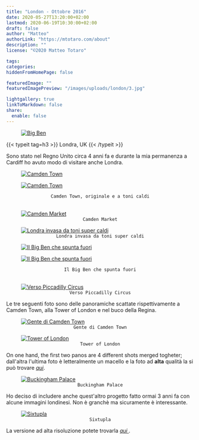 ```yaml
---
title: "London - Ottobre 2016"
date: 2020-05-27T13:20:00+02:00
lastmod: 2020-06-19T10:30:00+02:00
draft: false
author: "Matteo"
authorLink: "https://mtotaro.com/about"
description: ""
license: "©2020 Matteo Totaro"

tags:
categories:
hiddenFromHomePage: false

featuredImage: ""
featuredImagePreview: "/images/uploads/london/3.jpg"

lightgallery: true
linkToMarkdown: false
share:
  enable: false
---
```


<div class="container-fluid">
    <div class="ratio-box fade-box">
        <figure>
          <a class="lightgallery" 
                  href=/images/uploads/london/1HD.jpg
                  title="Big Ben"
                  data-thumbnail=/images/uploads/london/1.jpg
                  data-sub-html="Big Ben">
                  <img class="lazyload blur-up"
                      src=/svg/loading/normal.svg
                      data-src=/images/uploads/london/1HD.jpg
                      data-sizes=auto
                      alt="Big Ben"></a>
        </figure>
        <div class="col-md-8 col-md-push-2 no-padding-left" >
          {{< typeit tag=h3 >}} Londra, UK {{< /typeit >}}
          <p>Sono stato nel Regno Unito circa 4 anni fa e durante la mia permanenza a Cardiff ho avuto modo di visitare anche Londra.</p>
        </div>
      <div class="row">
            <div class="scroll-view">
              <div class="scroll-doc">
                <div class="scroll-item">
                  <div class="thumbnail">
                      <figure>
                        <a class="lightgallery" 
                                href=/images/uploads/london/3HD.jpg
                                title="Camden Town"
                                data-thumbnail=/images/uploads/london/3.jpg
                                data-sub-html="Camden Town">
                                <img class="lazyload blur-up"
                                    src=/svg/loading/normal.svg
                                    data-src=/images/uploads/london/3HD.jpg
                                    data-sizes=auto
                                    alt="Camden Town"></a>
                      </figure>
                  </div>
                </div>
                <div class="scroll-item">
                  <div class="thumbnail">
                      <figure>
                        <a class="lightgallery" 
                                href=/images/uploads/london/4HD.jpg
                                title="Camden Town"
                                data-thumbnail=/images/uploads/london/4.jpg
                                data-sub-html="Camden Town">
                                <img class="lazyload blur-up"
                                    src=/svg/loading/normal.svg
                                    data-src=/images/uploads/london/4HD.jpg
                                    data-sizes=auto
                                    alt="Camden Town"></a>
                      </figure>
                  </div>
                </div>
            </div>
        </div>
      </div>
      <figcaption class=image-caption style="text-align:center">
          <code>Camden Town, originale e a toni caldi</code>
      </figcaption><br>
        <figure>
          <a class="lightgallery" 
                  href=/images/uploads/london/6HD.jpg
                  title="Camden Market"
                  data-thumbnail=/images/uploads/london/6.jpg
                  data-sub-html="Camden Market">
                  <img class="lazyload blur-up"
                      src=/svg/loading/normal.svg
                      data-src=/images/uploads/london/6HD.jpg
                      data-sizes=auto
                      alt="Camden Market"></a>
              <figcaption class=image-caption style="text-align:center">
                <code>Camden Market</code>
              </figcaption>
        </figure>
        <figure>
          <a class="lightgallery" 
                  href=/images/uploads/london/7HD.jpg
                  title="Londra invasa da toni super caldi"
                  data-thumbnail=/images/uploads/london/7.jpg
                  data-sub-html="Londra invasa da toni super caldi">
                  <img class="lazyload blur-up"
                       src=/svg/loading/normal.svg
                       data-src=/images/uploads/london/7HD.jpg
                       data-sizes=auto
                       alt="Londra invasa da toni super caldi"></a>
              <figcaption class=image-caption style="text-align:center">
                <code>Londra invasa da toni super caldi</code>
              </figcaption>
          </figure>
      <div class="row">
            <div class="scroll-view">
              <div class="scroll-doc">
                <div class="scroll-item">
                  <div class="thumbnail">
                    <figure>
                      <a class="lightgallery" 
                              href=/images/uploads/london/11HD.jpg
                              title="Il Big Ben che spunta fuori"
                              data-thumbnail=/images/uploads/london/11.jpg
                              data-sub-html="Il Big Ben che spunta fuori">
                              <img class="lazyload blur-up"
                                  src=/svg/loading/normal.svg
                                  data-src=/images/uploads/london/11HD.jpg
                                  data-sizes=auto
                                  alt="Il Big Ben che spunta fuori"></a>
                    </figure>
                  </div>
                </div>
                <div class="scroll-item">
                  <div class="thumbnail">
                    <figure>
                      <a class="lightgallery" 
                              href=/images/uploads/london/8HD.jpg
                              title="Il Big Ben che spunta fuori"
                              data-thumbnail=/images/uploads/london/8.jpg
                              data-sub-html="Il Big Ben che spunta fuori">
                              <img class="lazyload blur-up"
                                  src=/svg/loading/normal.svg
                                  data-src=/images/uploads/london/8HD.jpg
                                  data-sizes=auto
                                  alt="Il Big Ben che spunta fuori"></a>
                    </figure>
                  </div>
                </div>
            </div>
        </div>
      </div>
      <figcaption class=image-caption style="text-align:center">
          <code>Il Big Ben che spunta fuori</code>
      </figcaption><br>
        <figure>
          <a class="lightgallery" 
                  href=/images/uploads/london/9.jpg
                  title="Verso Piccadilly Circus"
                  data-thumbnail=/images/uploads/london/9.jpg
                  data-sub-html="Verso Piccadilly Circus">
                  <img class="lazyload blur-up"
                      src=/svg/loading/normal.svg
                      data-src=/images/uploads/london/9.jpg
                      data-sizes=auto
                      alt="Verso Piccadilly Circus"></a>
              <figcaption class=image-caption style="text-align:center">
                 <code>Verso Piccadilly Circus</code>
              </figcaption>
        </figure>
        <div class="col-md-8 col-md-push-2 no-padding-left" >
          <p>Le tre seguenti foto sono delle panoramiche scattate rispettivamente a Camden Town, alla Tower of London e nel buco della Regina.</p>
        </div>
        <figure>
          <a class="lightgallery" 
                  href=/images/uploads/london/5HD.jpg
                  title="Gente di Camden Town"
                  data-thumbnail=/images/uploads/london/5.jpg
                  data-sub-html="Gente di Camden Town">
                  <img class="lazyload blur-up"
                      src=/svg/loading/normal.svg
                      data-src=/images/uploads/london/5HD.jpg
                      data-sizes=auto
                      alt="Gente di Camden Town"></a>
              <figcaption class=image-caption style="text-align:center">
                <code>Gente di Camden Town</code>
              </figcaption>
        </figure>
        <figure>
          <a class="lightgallery" 
                  href=/images/uploads/london/10HD.jpg
                  title="Tower of London"
                  data-thumbnail=/images/uploads/london/10.jpg
                  data-sub-html="Tower of London">
                  <img class="lazyload blur-up"
                      src=/svg/loading/normal.svg
                      data-src=/images/uploads/london/10HD.jpg
                      data-sizes=auto
                      alt="Tower of London"></a>
              <figcaption class=image-caption style="text-align:center">
                  <code>Tower of London</code>
              </figcaption>
        </figure>
        <div class="col-md-8 col-md-push-2 no-padding-left" >
          <p>On one hand, the first two panos are 4 different shots merged togheter; dall'altra l'ultima foto è letteralmente un macello e la foto ad <strong>alta</strong> qualità la si può trovare <a href="https://drive.google.com/file/d/1sIa2JbRFzuH99andlX49HDeVrF9cCUz8/view?usp=sharing"><i>qui</i></a>.</p>
        </div>
        <figure>
          <a class="lightgallery" 
                  href=/images/uploads/london/2.jpg
                  title="Buckingham Palace"
                  data-thumbnail=/images/uploads/london/2.jpg
                  data-sub-html="Buckingham Palace">
                  <img class="lazyload blur-up"
                      src=/svg/loading/normal.svg
                      data-src=/images/uploads/london/2.jpg
                      data-sizes=auto
                      alt="Buckingham Palace"></a>
              <figcaption class=image-caption style="text-align:center">
                  <code>Buckingham Palace</code>
              </figcaption>
        </figure>
        <div class="col-md-8 col-md-push-2 no-padding-left" >
          <p>Ho deciso di includere anche quest'altro progetto fatto ormai 3 anni fa con alcune immagini londinesi. Non è granchè ma sicuramente è interessante.</p>
        </div>
        <figure>
          <a class="lightgallery" 
                  href=/images/uploads/london/sixtupla.jpg
                  title="Sixtupla"
                  data-thumbnail=/images/uploads/london/sixtupla.jpg
                  data-sub-html="Buckingham Palace">
                  <img class="lazyload blur-up"
                      src=/svg/loading/normal.svg
                      data-src=/images/uploads/london/sixtupla.jpg
                      data-sizes=auto
                      alt="Sixtupla"></a>
              <figcaption class=image-caption style="text-align:center">
                  <code>Sixtupla</code>
              </figcaption>
        </figure>
        <div class="col-md-8 col-md-push-2 no-padding-left" >
          <p>La versione ad alta risoluzione potete trovarla <a href="https://drive.google.com/file/d/1kTo4QCHPyoSI9ekO2sQO7pvci7CyEHkZ/view?usp=sharing"><i> qui </i></a>.</p>
        </div>
    </div>
 </div>